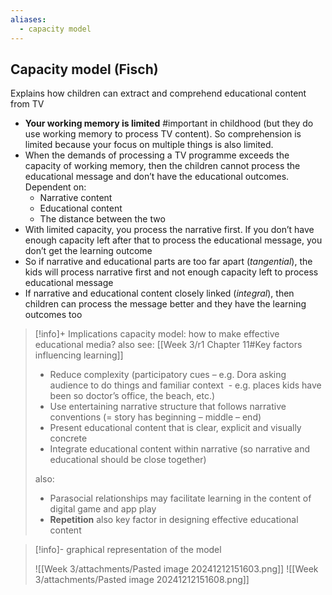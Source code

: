 ```yaml
---
aliases:
  - capacity model
---
```


## Capacity model (Fisch)
Explains how children can extract and comprehend educational content from TV

* **Your working memory is limited** #important in childhood (but they do use working memory to process TV content). So comprehension is limited because your focus on multiple things is also limited.
* When the demands of processing a TV programme exceeds the capacity of working memory, then the children cannot process the educational message and don’t have the educational outcomes. Dependent on:
	* Narrative content 
	* Educational content 
	* The distance between the two
* With limited capacity, you process the narrative first. If you don’t have enough capacity left after that to process the educational message, you don’t get the learning outcome
* So if narrative and educational parts are too far apart (*tangential*), the kids will process narrative first and not enough capacity left to process educational message
* If narrative and educational content closely linked (*integral*), then children can process the message better and they have the learning outcomes too

> [!info]+ Implications capacity model: how to make effective educational media?
> also see: [[Week 3/r1 Chapter 11#Key factors influencing learning]]
> - Reduce complexity (participatory cues – e.g. Dora asking audience to do things and familiar context  - e.g. places kids have been so doctor’s office, the beach, etc.)
> - Use entertaining narrative structure that follows narrative conventions (= story has beginning – middle – end)
> - Present educational content that is clear, explicit and visually concrete
> - Integrate educational content within narrative (so narrative and educational should be close together)
> 
> also:
> * Parasocial relationships may facilitate learning in the content of digital game and app play 
> * **Repetition** also key factor in designing effective educational content

> [!info]- graphical representation of the model
> 
> ![[Week 3/attachments/Pasted image 20241212151603.png]]
> ![[Week 3/attachments/Pasted image 20241212151608.png]]

